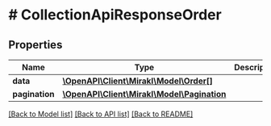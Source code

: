 # # CollectionApiResponseOrder

## Properties

Name | Type | Description | Notes
------------ | ------------- | ------------- | -------------
**data** | [**\OpenAPI\Client\Mirakl\Model\Order[]**](Order.md) |  |
**pagination** | [**\OpenAPI\Client\Mirakl\Model\Pagination**](Pagination.md) |  | [optional]

[[Back to Model list]](../../README.md#models) [[Back to API list]](../../README.md#endpoints) [[Back to README]](../../README.md)
